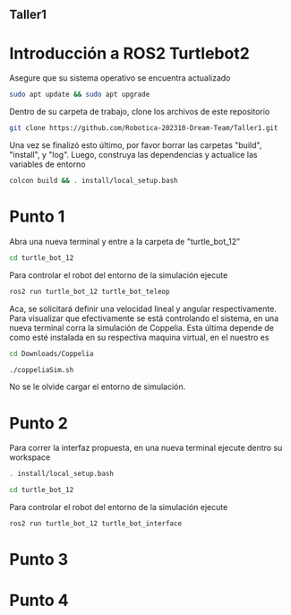 ## Taller1

# Introducción a ROS2 Turtlebot2
 
Asegure que su sistema operativo se encuentra actualizado

```sh
sudo apt update && sudo apt upgrade
```

Dentro de su carpeta de trabajo, clone los archivos de este repositorio

```sh
git clone https://github.com/Robotica-202310-Dream-Team/Taller1.git
```

Una vez se finalizó esto último, por favor borrar las carpetas "build", "install", y "log". Luego, construya las dependencias y actualice las variables de entorno

```sh
colcon build && . install/local_setup.bash
```

# Punto 1

Abra una nueva terminal y entre a la carpeta de "turtle_bot_12"

```sh
cd turtle_bot_12
```
Para controlar el robot del entorno de la simulación ejecute

```sh
ros2 run turtle_bot_12 turtle_bot_teleop
```
Aca, se solicitará definir una velocidad lineal y angular respectivamente. Para visualizar que efectivamente se está controlando el sistema, en una nueva terminal corra la simulación de Coppelia. Esta última depende de como esté instalada en su respectiva maquina virtual, en el nuestro es

```sh
cd Downloads/Coppelia
```

```sh
./coppeliaSim.sh
```
No se le olvide cargar el entorno de simulación.

# Punto 2

Para correr la interfaz propuesta, en una nueva terminal ejecute dentro su workspace

```sh
. install/local_setup.bash
```

```sh
cd turtle_bot_12
```
Para controlar el robot del entorno de la simulación ejecute

```sh
ros2 run turtle_bot_12 turtle_bot_interface
```

# Punto 3

# Punto 4
